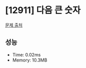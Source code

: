 # [12911] 다음 큰 숫자

[문제 출처](https://school.programmers.co.kr/learn/courses/30/lessons/12911)

## 성능

- Time: 0.02ms
- Memory: 10.3MB
